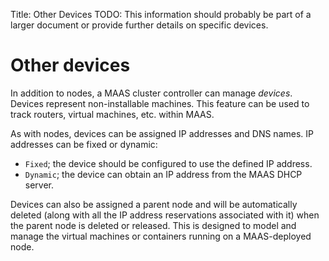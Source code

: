 Title: Other Devices
TODO:  This information should probably be part of a larger document or provide
       further details on specific devices.

# Other devices

In addition to nodes, a MAAS cluster controller can manage *devices*. Devices
represent non-installable machines. This feature can be used to track routers,
virtual machines, etc. within MAAS.

As with nodes, devices can be assigned IP addresses and DNS names. IP
addresses can be fixed or dynamic:

- `Fixed`; the device should be configured to use the defined IP address.
- `Dynamic`; the device can obtain an IP address from the MAAS DHCP server.

Devices can also be assigned a parent node and will be automatically deleted
(along with all the IP address reservations associated with it) when the
parent node is deleted or released. This is designed to model and manage the
virtual machines or containers running on a MAAS-deployed node.
